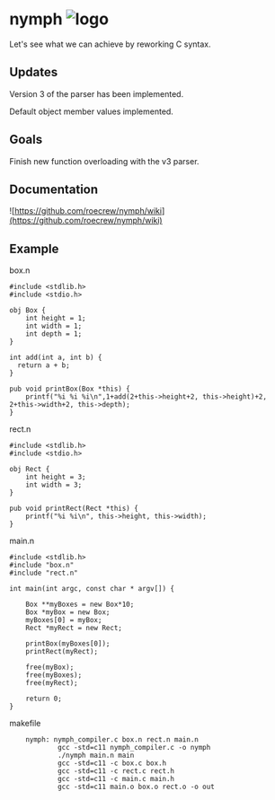 # nymph ![logo](http://icons.iconarchive.com/icons/iron-devil/ids-game-world/32/Fairy-icon.png)
Let's see what we can achieve by reworking C syntax.

## Updates
Version 3 of the parser has been implemented.

Default object member values implemented.

## Goals

Finish new function overloading with the v3 parser.

## Documentation

![https://github.com/roecrew/nymph/wiki](https://github.com/roecrew/nymph/wiki)

## Example
box.n

    #include <stdlib.h>
    #include <stdio.h>

    obj Box {
        int height = 1;
        int width = 1;
        int depth = 1;
    }

    int add(int a, int b) {
      return a + b;
    }

    pub void printBox(Box *this) {
        printf("%i %i %i\n",1+add(2+this->height+2, this->height)+2, 2+this->width+2, this->depth);
    }

rect.n

    #include <stdlib.h>
    #include <stdio.h>

    obj Rect {
        int height = 3;
        int width = 3;
    }

    pub void printRect(Rect *this) {
        printf("%i %i\n", this->height, this->width);
    }

main.n

    #include <stdlib.h>
    #include "box.n"
    #include "rect.n"

    int main(int argc, const char * argv[]) {

        Box **myBoxes = new Box*10;
        Box *myBox = new Box;
        myBoxes[0] = myBox;
        Rect *myRect = new Rect;

        printBox(myBoxes[0]);
        printRect(myRect);

        free(myBox);
        free(myBoxes);
        free(myRect);

        return 0;
    }

makefile
```make
    nymph: nymph_compiler.c box.n rect.n main.n
            gcc -std=c11 nymph_compiler.c -o nymph
            ./nymph main.n main
            gcc -std=c11 -c box.c box.h
            gcc -std=c11 -c rect.c rect.h
            gcc -std=c11 -c main.c main.h
            gcc -std=c11 main.o box.o rect.o -o out
```
